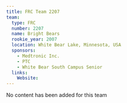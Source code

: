 ```yaml
---
title: FRC Team 2207
team:
  type: FRC
  number: 2207
  name: Bright Bears
  rookie_year: 2007
  location: White Bear Lake, Minnesota, USA
  sponsors:
    - Medtronic Inc.
    - PTC
    - White Bear South Campus Senior
  links:
    Website: 
---
```

No content has been added for this team